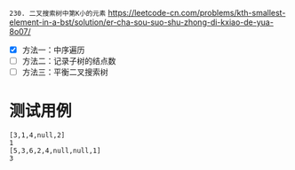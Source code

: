 
`230. 二叉搜索树中第K小的元素` https://leetcode-cn.com/problems/kth-smallest-element-in-a-bst/solution/er-cha-sou-suo-shu-zhong-di-kxiao-de-yua-8o07/
- [x] 方法一：中序遍历
- [ ] 方法二：记录子树的结点数
- [ ] 方法三：平衡二叉搜索树

# 测试用例

```
[3,1,4,null,2]
1
[5,3,6,2,4,null,null,1]
3
```
